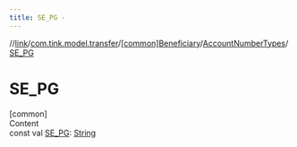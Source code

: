 ```yaml
---
title: SE_PG -
---
```

//[link](../../../index.md)/[com.tink.model.transfer](../../index.md)/[[common]Beneficiary](../index.md)/[AccountNumberTypes](index.md)/[SE_PG](-s-e_-p-g.md)



# SE_PG  
[common]  
Content  
const val [SE_PG](-s-e_-p-g.md): [String](https://kotlinlang.org/api/latest/jvm/stdlib/kotlin/-string/index.html)  



